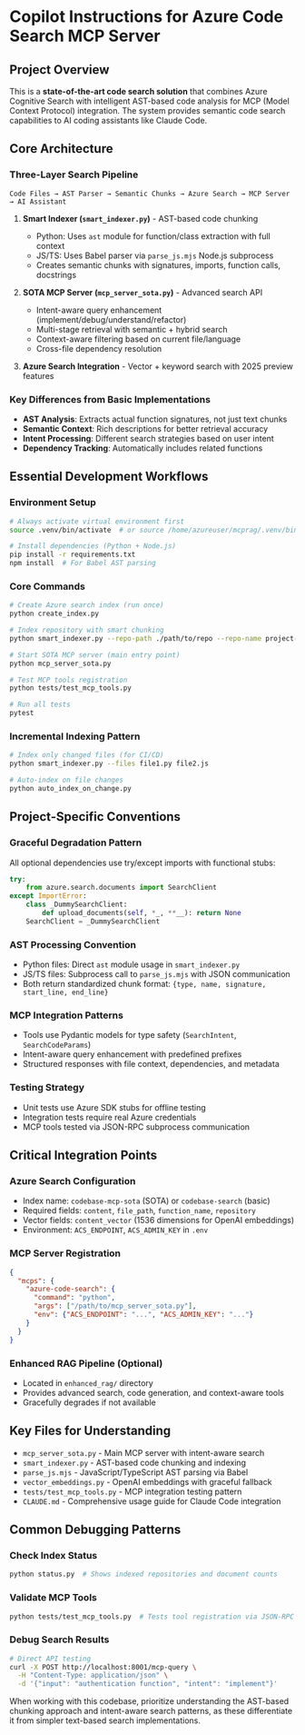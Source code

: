 # Copilot Instructions for Azure Code Search MCP Server

## Project Overview

This is a **state-of-the-art code search solution** that combines Azure Cognitive Search with intelligent AST-based code analysis for MCP (Model Context Protocol) integration. The system provides semantic code search capabilities to AI coding assistants like Claude Code.

## Core Architecture

### Three-Layer Search Pipeline
```
Code Files → AST Parser → Semantic Chunks → Azure Search → MCP Server → AI Assistant
```

1. **Smart Indexer (`smart_indexer.py`)** - AST-based code chunking
   - Python: Uses `ast` module for function/class extraction with full context
   - JS/TS: Uses Babel parser via `parse_js.mjs` Node.js subprocess
   - Creates semantic chunks with signatures, imports, function calls, docstrings

2. **SOTA MCP Server (`mcp_server_sota.py`)** - Advanced search API
   - Intent-aware query enhancement (implement/debug/understand/refactor)
   - Multi-stage retrieval with semantic + hybrid search
   - Context-aware filtering based on current file/language
   - Cross-file dependency resolution

3. **Azure Search Integration** - Vector + keyword search with 2025 preview features

### Key Differences from Basic Implementations
- **AST Analysis**: Extracts actual function signatures, not just text chunks
- **Semantic Context**: Rich descriptions for better retrieval accuracy
- **Intent Processing**: Different search strategies based on user intent
- **Dependency Tracking**: Automatically includes related functions

## Essential Development Workflows

### Environment Setup
```bash
# Always activate virtual environment first
source .venv/bin/activate  # or source /home/azureuser/mcprag/.venv/bin/activate

# Install dependencies (Python + Node.js)
pip install -r requirements.txt
npm install  # For Babel AST parsing
```

### Core Commands
```bash
# Create Azure search index (run once)
python create_index.py

# Index repository with smart chunking
python smart_indexer.py --repo-path ./path/to/repo --repo-name project-name

# Start SOTA MCP server (main entry point)
python mcp_server_sota.py

# Test MCP tools registration
python tests/test_mcp_tools.py

# Run all tests
pytest
```

### Incremental Indexing Pattern
```bash
# Index only changed files (for CI/CD)
python smart_indexer.py --files file1.py file2.js

# Auto-index on file changes
python auto_index_on_change.py
```

## Project-Specific Conventions

### Graceful Degradation Pattern
All optional dependencies use try/except imports with functional stubs:
```python
try:
    from azure.search.documents import SearchClient
except ImportError:
    class _DummySearchClient:
        def upload_documents(self, *_, **__): return None
    SearchClient = _DummySearchClient
```

### AST Processing Convention
- Python files: Direct `ast` module usage in `smart_indexer.py`
- JS/TS files: Subprocess call to `parse_js.mjs` with JSON communication
- Both return standardized chunk format: `{type, name, signature, start_line, end_line}`

### MCP Integration Patterns
- Tools use Pydantic models for type safety (`SearchIntent`, `SearchCodeParams`)
- Intent-aware query enhancement with predefined prefixes
- Structured responses with file context, dependencies, and metadata

### Testing Strategy
- Unit tests use Azure SDK stubs for offline testing
- Integration tests require real Azure credentials
- MCP tools tested via JSON-RPC subprocess communication

## Critical Integration Points

### Azure Search Configuration
- Index name: `codebase-mcp-sota` (SOTA) or `codebase-search` (basic)
- Required fields: `content`, `file_path`, `function_name`, `repository`
- Vector fields: `content_vector` (1536 dimensions for OpenAI embeddings)
- Environment: `ACS_ENDPOINT`, `ACS_ADMIN_KEY` in `.env`

### MCP Server Registration
```json
{
  "mcps": {
    "azure-code-search": {
      "command": "python",
      "args": ["/path/to/mcp_server_sota.py"],
      "env": {"ACS_ENDPOINT": "...", "ACS_ADMIN_KEY": "..."}
    }
  }
}
```

### Enhanced RAG Pipeline (Optional)
- Located in `enhanced_rag/` directory
- Provides advanced search, code generation, and context-aware tools
- Gracefully degrades if not available

## Key Files for Understanding

- `mcp_server_sota.py` - Main MCP server with intent-aware search
- `smart_indexer.py` - AST-based code chunking and indexing
- `parse_js.mjs` - JavaScript/TypeScript AST parsing via Babel
- `vector_embeddings.py` - OpenAI embeddings with graceful fallback
- `tests/test_mcp_tools.py` - MCP integration testing pattern
- `CLAUDE.md` - Comprehensive usage guide for Claude Code integration

## Common Debugging Patterns

### Check Index Status
```bash
python status.py  # Shows indexed repositories and document counts
```

### Validate MCP Tools
```bash
python tests/test_mcp_tools.py  # Tests tool registration via JSON-RPC
```

### Debug Search Results
```bash
# Direct API testing
curl -X POST http://localhost:8001/mcp-query \
  -H "Content-Type: application/json" \
  -d '{"input": "authentication function", "intent": "implement"}'
```

When working with this codebase, prioritize understanding the AST-based chunking approach and intent-aware search patterns, as these differentiate it from simpler text-based search implementations.

